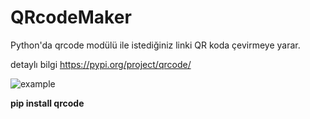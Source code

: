 # QRcodeMaker
Python'da qrcode modülü ile istediğiniz linki QR koda çevirmeye yarar.

detaylı bilgi https://pypi.org/project/qrcode/



![example](https://user-images.githubusercontent.com/62212877/150781257-a74220ba-23eb-4196-bd8f-e41253fc2a5f.jpg)

**pip install qrcode**
    
